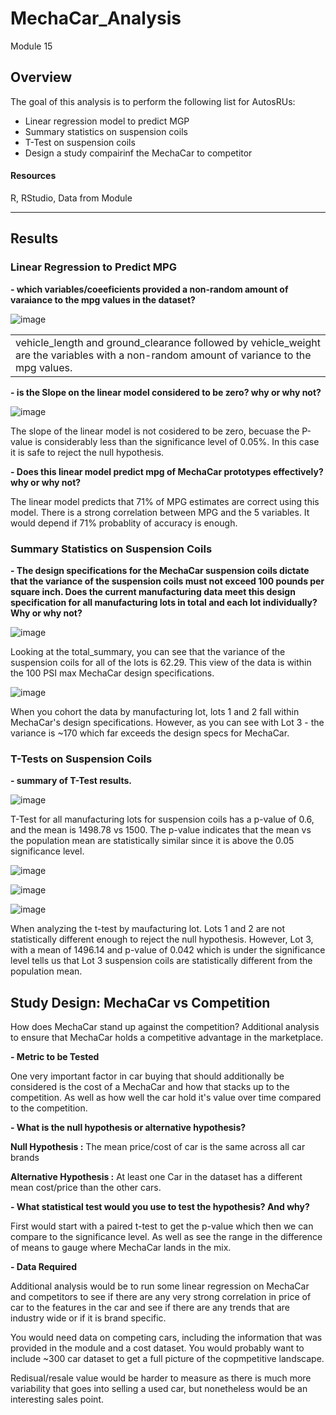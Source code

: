 # MechaCar_Analysis
Module 15

## Overview
The goal of this analysis is to perform the following list for AutosRUs:
- Linear regression model to predict MGP
- Summary statistics on suspension coils
- T-Test on suspension coils
- Design a study compairinf the MechaCar to competitor

#### Resources
R, RStudio, Data from Module

----------------------------------------------------------------------------------------------------------------------------------------------------------------------

## Results

### Linear Regression to Predict MPG

**- which variables/coeeficients provided a non-random amount of varaiance to the mpg values in the dataset?**

![image](https://user-images.githubusercontent.com/94019661/161610216-1847361b-c78b-4340-b2b3-24f0cc352c53.png)

<table><tr><td> vehicle_length and ground_clearance followed by vehicle_weight are the variables with a non-random amount of variance to the mpg values.</td></tr></table> 



**- is the Slope on the linear model considered to be zero? why or why not?**


![image](https://user-images.githubusercontent.com/94019661/161610233-22296f60-fa94-46b5-8b77-1857b0a53b79.png)

The slope of the linear model is not cosidered to be zero, becuase the P-value is considerably less than the significance level of 0.05%. In this case it is safe to reject the null hypothesis.




**- Does this linear model predict mpg of MechaCar prototypes effectively? why or why not?**


The linear model predicts that 71% of MPG estimates are correct using this model. There is a strong correlation between MPG and the 5 variables. It would depend if 71% probablity of accuracy is enough. 





### Summary Statistics on Suspension Coils


**- The design specifications for the MechaCar suspension coils dictate that the variance of the suspension coils must not exceed 100 pounds per square inch. Does the current manufacturing data meet this design specification for all manufacturing lots in total and each lot individually? Why or why not?**

![image](https://user-images.githubusercontent.com/94019661/161610293-647f02d9-7deb-4b0e-9ee3-3424017538ac.png)

Looking at the total_summary, you can see that the variance of the suspension coils for all of the lots is 62.29. This view of the data is within the 100 PSI max MechaCar design specifications. 

![image](https://user-images.githubusercontent.com/94019661/161610323-47e53d0d-5a37-48c3-9860-d9da0956dbfc.png)

When you cohort the data by manufacturing lot, lots 1 and 2 fall within MechaCar's design specifications. However, as you can see with Lot 3 - the variance is ~170 which far exceeds the design specs for MechaCar.


### T-Tests on Suspension Coils


**- summary of T-Test results.**

![image](https://user-images.githubusercontent.com/94019661/161610351-3071c991-6f44-4276-ba91-3798ae756211.png)

T-Test for all manufacturing lots for suspension coils has a p-value of 0.6, and the mean is 1498.78 vs 1500. The p-value indicates that the mean vs the population mean are statistically similar since it is above the 0.05 significance level.


![image](https://user-images.githubusercontent.com/94019661/161610371-f1b5c017-0a73-436b-b93f-22c2389644b8.png)

![image](https://user-images.githubusercontent.com/94019661/161610382-47c4a0fc-dd79-4ec5-8aeb-ebe40dde6fbf.png)

![image](https://user-images.githubusercontent.com/94019661/161610399-7d6efac4-c2d4-4e05-ab28-e10366ceb123.png)


When analyzing the t-test by maufacturing lot. Lots 1 and 2 are not statistically different enough to reject the null hypothesis. However, Lot 3, with a mean of 1496.14 and p-value of 0.042 which is under the significance level tells us that Lot 3 suspension coils are statistically different from the population mean.




## Study Design: MechaCar vs Competition

How does MechaCar stand up against the competition? Additional analysis to ensure that MechaCar holds a competitive advantage in the marketplace.


**- Metric to be Tested**


One very important factor in car buying that should additionally be considered is the cost of a MechaCar and how that stacks up to the competition. As well as how well the car hold it's value over time compared to the competition.


**- What is the null hypothesis or alternative hypothesis?**

  **Null Hypothesis :**
  The mean price/cost of car is the same across all car brands

  **Alternative Hypothesis :**
  At least one Car in the dataset has a different mean cost/price than the other cars.


**- What statistical test would you use to test the hypothesis? And why?**

First would start with a paired t-test to get the p-value which then we can compare to the significance level. As well as see the range in the difference of means to gauge where MechaCar lands in the mix.


**- Data Required**

Additional analysis would be to run some linear regression on MechaCar and competitors to see if there are any very strong correlation in price of car to the features in the car and see if there are any trends that are industry wide or if it is brand specific.

You would need data on competing cars, including the information that was provided in the module and a cost dataset. You would probably want to include ~300 car dataset to get a full picture of the copmpetitive landscape.

Redisual/resale value would be harder to measure as there is much more variability that goes into selling a used car, but nonetheless would be an interesting sales point.



